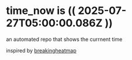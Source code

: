 # time_now is (( 2025-07-27T05:00:00.086Z ))

an automated repo that shows the currnent time

inspired by [breakingheatmap](https://github.com/breakingheatmap/breakingheatmap)